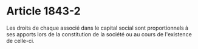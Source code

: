 # Article 1843-2

Les droits de chaque associé dans le capital social sont proportionnels à ses apports lors de la constitution de la société ou au cours de l'existence de celle-ci.